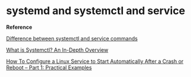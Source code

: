 # systemd and systemctl and service



**Reference**

[Difference between systemctl and service commands](https://askubuntu.com/questions/903354/difference-between-systemctl-and-service-commands/903405#903405)

[What is Systemctl? An In-Depth Overview](https://www.liquidweb.com/kb/what-is-systemctl-an-in-depth-overview/)

[How To Configure a Linux Service to Start Automatically After a Crash or Reboot – Part 1: Practical Examples](https://www.digitalocean.com/community/tutorials/how-to-configure-a-linux-service-to-start-automatically-after-a-crash-or-reboot-part-1-practical-examples)

